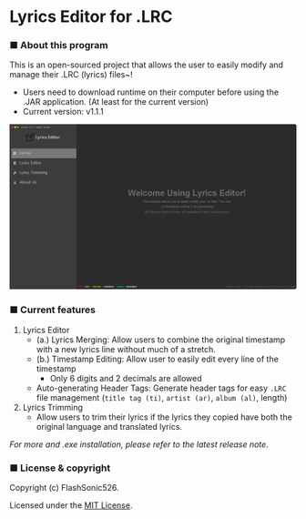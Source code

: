 # Lyrics Editor for .LRC
### ■ About this program
This is an open-sourced project that allows the user to easily modify and manage their .LRC (lyrics) files~!
  - Users need to download runtime on their computer before using the .JAR application. (At least for the current version)
  - Current version: v1.1.1

![Lyrics Editor Screenshot](editor_showcase.png)

### ■ Current features
1. Lyrics Editor
   - (a.) Lyrics Merging: Allow users to combine the original timestamp with a new lyrics line without much of a stretch.
   - (b.) Timestamp Editing: Allow user to easily edit every line of the timestamp
     - Only 6 digits and 2 decimals are allowed
   - Auto-generating Header Tags: Generate header tags for easy `.LRC` file management (`title tag (ti)`, `artist (ar)`, `album (al)`, length)
2. Lyrics Trimming
   - Allow users to trim their lyrics if the lyrics they copied have both the original language and translated lyrics.

_*For more and .exe installation, please refer to the latest release note.*_

### ■ License & copyright
Copyright (c) FlashSonic526.

Licensed under the [MIT License](LICENSE).